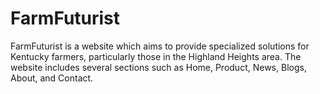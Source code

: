 # FarmFuturist
 FarmFuturist is a website which aims to provide specialized solutions for Kentucky farmers, particularly those in the Highland Heights area. The website includes several sections such as Home, Product, News, Blogs, About, and Contact.

 
